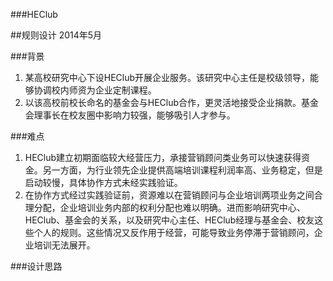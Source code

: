 ###HEClub

##规则设计
2014年5月

###背景
1. 某高校研究中心下设HEClub开展企业服务。该研究中心主任是校级领导，能够协调校内师资为企业定制课程。
2. 以该高校前校长命名的基金会与HEClub合作，更灵活地接受企业捐款。基金会理事长在校友圈中影响力较强，能够吸引人才参与。

###难点
1. HEClub建立初期面临较大经营压力，承接营销顾问类业务可以快速获得资金。另一方面，为行业领先企业提供高端培训课程利润率高、业务稳定，但是启动较慢，具体协作方式未经实践验证。
2. 在协作方式经过实践验证前，资源难以在营销顾问与企业培训两项业务之间合理分配，企业培训业务内部的权利分配也难以明确。进而影响研究中心、HEClub、基金会的关系，以及研究中心主任、HEClub经理与基金会、校友这些个人的规则。这些情况又反作用于经营，可能导致业务停滞于营销顾问，企业培训无法展开。

###设计思路

